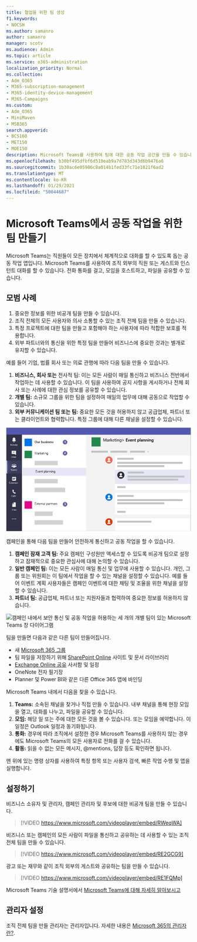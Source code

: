 ```yaml
---
title: 협업을 위한 팀 생성
f1.keywords:
- NOCSH
ms.author: samanro
author: samanro
manager: scotv
ms.audience: Admin
ms.topic: article
ms.service: o365-administration
localization_priority: Normal
ms.collection:
- Adm_O365
- M365-subscription-management
- M365-identity-device-management
- M365-Campaigns
ms.custom:
- Adm_O365
- MiniMaven
- MSB365
search.appverid:
- BCS160
- MET150
- MOE150
description: Microsoft Teams를 사용하여 팀에 대한 공동 작업 공간을 만들 수 있습니다.
ms.openlocfilehash: b30bf495dfbf6d510eab9a7d783d343d6b9476a6
ms.sourcegitcommit: 1b30ac6e05906c8a014b1fed33fc71e1821f6ad2
ms.translationtype: MT
ms.contentlocale: ko-KR
ms.lasthandoff: 01/29/2021
ms.locfileid: "50044687"
---
```

# <a name="create-teams-for-collaboration-in-microsoft-teams"></a>Microsoft Teams에서 공동 작업을 위한 팀 만들기

Microsoft Teams는 직원들이 모든 장치에서 체계적으로 대화를 할 수 있도록 돕는 공동 작업 앱입니다. Microsoft Teams를 사용하여 조직 외부의 직원 또는 게스트와 인스턴트 대화를 할 수 있습니다. 전화 통화를 걸고, 모임을 호스트하고, 파일을 공유할 수 있습니다.

## <a name="best-practices"></a>모범 사례

1. 중요한 정보를 위한 비공개 팀을 만들 수 있습니다.
1. 조직 전체의 모든 사용자와 의사 소통할 수 있는 조직 전체 팀을 만들 수 있습니다.
1. 특정 프로젝트에 대한 팀을 만들고 포함해야 하는 사용자에 따라 적합한 보호를 적용합니다.
1. 외부 파트너와의 통신을 위한 특정 팀을 만들어 비즈니스에 중요한 것과는 별개로 유지할 수 있습니다.

예를 들어 기업, 법률 회사 또는 의료 관행에 따라 다음 팀을 만들 수 있습니다.

1. **비즈니스, 회사 또는** 전사적 팀: 이는 모든 사람이 매일 통신하고 비즈니스 전반에서 작업하는 데 사용할 수 있습니다. 이 팀을 사용하여 공지 사항을 게시하거나 전체 회사 또는 사례에 대한 관심 정보를 공유할 수 있습니다.
1. **개별 팀:** 소규모 그룹을 위한 팀을 설정하여 매일의 업무에 대해 공동으로 작업할 수 있습니다.
1. **외부 커뮤니케이션 팀 또는 팀:** 중요한 모든 것을 허용하지 않고 공급업체, 파트너 또는 클라이언트와 협력합니다. 특정 그룹에 대해 다른 채널을 설정할 수 있습니다.

![비즈니스 내에서 안전하게 커뮤니케이션 및 공동 작업을 할 수 있는 세 개의 개별 팀이 있는 Microsoft Teams 창 다이어그램](../media/m365-democracy-teams-business-collab.png)

캠페인을 통해 다음 팀을 만들어 안전하게 통신하고 공동 작업을 할 수 있습니다.

1. **캠페인 잠재 고객 팀:** 주요 캠페인 구성원만 액세스할 수 있도록 비공개 팀으로 설정하고 잠재적으로 중요한 관심사에 대해 논의할 수 있습니다.
2. **일반 캠페인 팀:** 이는 모든 사람이 매일 통신 및 업무에 사용할 수 있습니다. 개인, 그룹 또는 위원회는 이 팀에서 작업을 할 수 있는 채널을 설정할 수 있습니다. 예를 들어 이벤트 계획 사용자들은 캠페인 이벤트에 대한 채팅 및 조율을 위한 채널을 설정할 수 있습니다.
3. **파트너 팀:** 공급업체, 파트너 또는 지원자들과 협력하여 중요한 정보를 허용하지 않습니다.

![캠페인 내에서 보안 통신 및 공동 작업을 허용하는 세 개의 개별 팀이 있는 Microsoft Teams 창 다이어그램](../media/m365-democracy-teams-collab.png)

팀을 만들면 다음과 같은 다른 팀이 만들어집니다.

- 새 [Microsoft 365 그룹](https://docs.microsoft.com/MicrosoftTeams/office-365-groups)
- 팀 파일을 저장하기 위해 [SharePoint Online](https://docs.microsoft.com/MicrosoftTeams/sharepoint-onedrive-interact) 사이트 및 문서 라이브러리
- [Exchange Online 공유](https://docs.microsoft.com/MicrosoftTeams/exchange-teams-interact) 사서함 및 일정
- OneNote 전자 필기장
- Planner 및 Power BI와 같은 다른 Office 365 앱에 바인딩

Microsoft Teams 내에서 다음을 찾을 수 있습니다.

1. **Teams:** 소속된 채널을 찾거나 직접 만들 수 있습니다. 내부 채널을 통해 현장 모임을 열고, 대화를 나누고, 파일을 공유할 수 있습니다.
2. **모임:** 해당 일 또는 주에 대한 모든 것을 볼 수 있습니다. 또는 모임을 예약합니다. 이 일정은 Outlook 일정과 동기화됩니다.
3. **통화:** 경우에 따라 조직에서 설정한 경우 Microsoft Teams를 사용하지 않는 경우에도 Microsoft Teams의 모든 사용자로 전화를 걸 수 있습니다.
4. **활동:** 읽을 수 없는 모든 메시지, @mentions, 답장 등도 확인하면 됩니다.

맨 위에 있는 명령 상자를 사용하여 특정 항목 또는 사용자 검색, 빠른 작업 수행 및 앱을 실행합니다.

## <a name="set-it-up"></a>설정하기

비즈니스 소유자 및 관리자, 캠페인 관리자 및 후보에 대한 비공개 팀을 만들 수 있습니다.

> [!VIDEO https://www.microsoft.com/videoplayer/embed/RWeqWA]

비즈니스 또는 캠페인의 모든 사람이 파일을 통신하고 공유하는 데 사용할 수 있는 조직 전체 팀을 만들 수 있습니다.

> [!VIDEO https://www.microsoft.com/videoplayer/embed/RE2GCG9]

광고 또는 재무와 같이 조직 외부의 게스트와 공유하는 팀을 만들 수 있습니다.

> [!VIDEO https://www.microsoft.com/videoplayer/embed/RE1FQMp]

Microsoft Teams 기술 설명서에서 [Microsoft Teams에 대해 자세히 알아보시고](https://docs.microsoft.com/microsoftteams/microsoft-teams)

## <a name="admin-settings"></a>관리자 설정

조직 전체 팀을 만들 관리자는 관리자입니다. 자세한 내용은 [Microsoft 365의 관리자란?](https://support.office.com/article/what-is-an-admin-e123627e-4892-4461-b9aa-1b6d57a5cfa4?ui=en-US&rs=en-US&ad=US).
